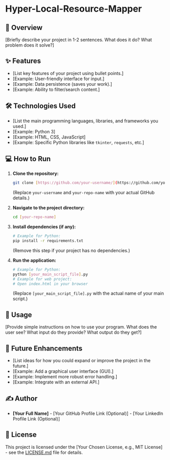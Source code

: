 # Hyper-Local-Resource-Mapper

## 🚀 Overview

[Briefly describe your project in 1-2 sentences. What does it do? What problem does it solve?]

## ✨ Features

* [List key features of your project using bullet points.]
* [Example: User-friendly interface for input.]
* [Example: Data persistence (saves your work).]
* [Example: Ability to filter/search content.]

## 🛠️ Technologies Used

* [List the main programming languages, libraries, and frameworks you used.]
* [Example: Python 3]
* [Example: HTML, CSS, JavaScript]
* [Example: Specific Python libraries like `tkinter`, `requests`, etc.]

## 💻 How to Run

1.  **Clone the repository:**
    ```bash
    git clone [https://github.com/your-username/](https://github.com/your-username/)[your-repo-name].git
    ```
    (Replace `your-username` and `your-repo-name` with your actual GitHub details.)

2.  **Navigate to the project directory:**
    ```bash
    cd [your-repo-name]
    ```

3.  **Install dependencies (if any):**
    ```bash
    # Example for Python:
    pip install -r requirements.txt
    ```
    (Remove this step if your project has no dependencies.)

4.  **Run the application:**
    ```bash
    # Example for Python:
    python [your_main_script_file].py
    # Example for web project:
    # Open index.html in your browser
    ```
    (Replace `[your_main_script_file].py` with the actual name of your main script.)

## 📝 Usage

[Provide simple instructions on how to use your program. What does the user see? What input do they provide? What output do they get?]

## 🌱 Future Enhancements

* [List ideas for how you could expand or improve the project in the future.]
* [Example: Add a graphical user interface (GUI).]
* [Example: Implement more robust error handling.]
* [Example: Integrate with an external API.]

## ✍️ Author

* **[Your Full Name]** - [Your GitHub Profile Link (Optional)] - [Your LinkedIn Profile Link (Optional)]

## 📄 License

This project is licensed under the [Your Chosen License, e.g., MIT License] - see the [LICENSE.md](LICENSE.md) file for details.
